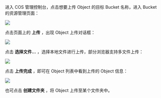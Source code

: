 进入 COS 管理控制台，点击想要上传 Object 的目标 Bucket 名称，进入 Bucket 的资源管理页面：

![](http://imgcache.tce.fsphere.cn/static/mccdn.qcloud.com/static/img/4278478bceb5320a669de7bdb128f105/image.jpg)

点击页面上的 **上传** ，出现 Object 上传对话框：

![](http://imgcache.tce.fsphere.cn/static/mccdn.qcloud.com/static/img/ddcb406303fe11dac3747c08073ed48d/image.png)

点击 **选择文件...** ，选择本地文件进行上传，部分浏览器支持多文件上传：

![](http://imgcache.tce.fsphere.cn/static/mccdn.qcloud.com/static/img/e2b6bf8766fb73af24aa856c0e22eb12/image.png)

点击 **上传完成** ，即可在 Object 列表中看到上传的 Object 信息：

![](http://imgcache.tce.fsphere.cn/static/mccdn.qcloud.com/static/img/c89069fd52b91046463171fa59426b7f/image.png)

也可点击 **创建文件夹** ，将 Object 上传至某个文件夹中。